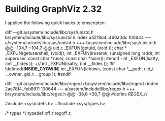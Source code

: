 Building GraphViz 2.32
======================

I applied the following quick hacks to emscripten:

diff --git a/system/include/libc/sys/unistd.h b/system/include/libc/sys/unistd.h
index a4219d4..460a0dc 100644
--- a/system/include/libc/sys/unistd.h
+++ b/system/include/libc/sys/unistd.h
@@ -104,7 +104,7 @@ uid_t   _EXFUN(getuid, (void ));
 char * _EXFUN(getusershell, (void));
 int    _EXFUN(iruserok, (unsigned long raddr, int superuser, const char *ruser, const char *luser));
 #endif
-int     _EXFUN(isatty, (int __fildes ));
+// int     _EXFUN(isatty, (int __fildes ));
 #if !defined(__INSIDE_CYGWIN__)
 int     _EXFUN(lchown, (const char *__path, uid_t __owner, gid_t __group ));
 #endif

diff --git a/system/include/libc/regex.h b/system/include/libc/regex.h
index 2ac78f4..feb8911 100644
--- a/system/include/libc/regex.h
+++ b/system/include/libc/regex.h
@@ -38,6 +38,7 @@
 #define        _REGEX_H_
 
 #include <sys/cdefs.h>
+#include <sys/types.h>
 
 /* types */
 typedef off_t regoff_t;

